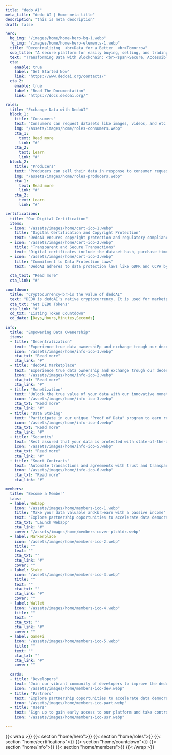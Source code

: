 ```yaml
---
title: "dedo AI"
meta_title: "dedo AI | Home meta title"
description: "this is meta description"
draft: false

hero:
  bg_img: "/images/home/home-hero-bg-1.webp"
  fg_img: "/images/home/home-hero-elements-1.webp"
  title: "Decentralizing  <br>Data for a Better  <br>Tomorrow"
  sub_title: "A secure platform for easily buying, selling, and trading data."
  text: "Transforming Data with Blockchain: <br><span>Secure, Accessible, and Creator-Owned</spam>"
  cta:
    enable: true
    label: "Get Started Now"
    link: "https://www.dedoai.org/contacts/"
  cta_2:
    enable: true
    label: "Read The Documentation"
    link: "https://docs.dedoai.org/"

roles:
  title: "Exchange Data with DedoAI"
  block_1:
    title: "Consumers"
    text: "Consumers can request datasets like images, videos, and etc. to train their AI systems, purchasing them with DedoAI tokens."
    img: "/assets/images/home/roles-consumers.webp"
    cta_1:
      text: Read more
      link: "#"
    cta_2:
      text: Learn
      link: "#"
  block_2:
    title: "Producers"
    text: "Producers can sell their data in response to consumer requests, using DedoAI tokens in our secure marketplace."
    img: "/assets/images/home/roles-producers.webp"
    cta_1:
      text: Read more
      link: "#"
    cta_2:
      text: Learn
      link: "#"

certifications:
  title: "Our Digital Certification"
  items:
  - icon: "/assets/images/home/cert-ico-1.webp"
    title: "Digital Certification and Copyright Protection"
    text: "DedoAI ensures copyright protection and regulatory compliance, crucial for companies and researchers using data for AI training. Your investments are safeguarded with our robust digital certification."
  - icon: "/assets/images/home/cert-ico-2.webp"
    title: "Transparent and Secure Transactions"
    text: "Digital certificates include the dataset hash, purchase timestamp, and seller's digital signature, simplifying verification and enhancing transparency. This builds trust between buyers and sellers, ensuring a secure and compliant data exchange environment."
  - icon: "/assets/images/home/cert-ico-3.webp"
    title: "Commitment to Data Protection Laws"
    text: "DedoAI adheres to data protection laws like GDPR and CCPA by incorporating compliance mechanisms into the platform. This commitment establishes DedoAI as a leader in the data ecosystem, emphasizing quality, transparency, and legality in every transaction."
    
  cta_text: "Read more"
  cta_link: "#"

countdown:
  title: "Cryptocurrency<br>is the value of dedoAI"
  text: "DEDO is dedoAI's native cryptocurrency. It is used for marketplace operations, transactions, games or for selling and buying data."
  cta_txt: "Get DEDO Tokens"
  cta_link: "#"
  cd_txt: "Listing Token Countdown"
  cd_date: [Days,Hours,Minutes,Seconds]

info:
  title: "Empowering Data Owenership"
  items:
  - title: "Decentralization"
    text: "Experience true data ownershiPp and exchange trough our decentralized platform"
    icon: "/assets/images/home/info-ico-1.webp"
    cta_txt: "Read more"
    cta_link: "#"
  - title: "dedoAI Marketplace"
    text: "Experience true data ownership and exchange trough our decentralized platform"
    icon: "/assets/images/home/info-ico-2.webp"
    cta_txt: "Read more"
    cta_link: "#"
  - title: "Monetization"
    text: "Unlock the true value of your data with our innovative monetization mechanisms."
    icon: "/assets/images/home/info-ico-3.webp"
    cta_txt: "Read more"
    cta_link: "#"
  - title: "Data Staking"
    text: 'Participate in our unique "Proof of Data" program to earn rewards for contributing data.'
    icon: "/assets/images/home/info-ico-4.webp"
    cta_txt: "Read more"
    cta_link: "#"
  - title: "Security"
    text: "Rest assured that your data is protected with state-of-the-art blockchain security."
    icon: "/assets/images/home/info-ico-5.webp"
    cta_txt: "Read more"
    cta_link: "#"
  - title: "Smart Contracts"
    text: "Automate transactions and agreements with trust and transparency."
    icon: "/assets/images/home/info-ico-6.webp"
    cta_txt: "Read more"
    cta_link: "#"

members:
  title: "Become a Member"
  tabs:
  - label: Webapp
    icon: "/assets/images/home/members-ico-1.webp"
    title: "Make your data valuable and<br>earn with a passive income"
    text: "Explore partnership opportunities to accelerate data democratization."
    cta_txt: "Launch Webapp"
    cta_link: "#"
    cover: "/assets/images/home/members-cover-plchldr.webp"
  - label: Markerplace
    icon: "/assets/images/home/members-ico-2.webp"
    title: ""
    text: ""
    cta_txt: ""
    cta_link: "#"
    cover: ""
  - label: Stake
    icon: "/assets/images/home/members-ico-3.webp"
    title: ""
    text: ""
    cta_txt: ""
    cta_link: "#"
    cover: ""
  - label: Wallet
    icon: "/assets/images/home/members-ico-4.webp"
    title: ""
    text: ""
    cta_txt: ""
    cta_link: "#"
    cover: ""
  - label: GameFi
    icon: "/assets/images/home/members-ico-5.webp"
    title: ""
    text: ""
    cta_txt: ""
    cta_link: "#"
    cover: ""

  cards:
  - title: "Developers"
    text: "Join our vibrant community of developers to improve the dedoAI ecosystem."
    icon: "/assets/images/home/members-ico-dev.webp"
  - title: "Partners"
    text: "Explore partnership opportunities to accelerate data democratization."
    icon: "/assets/images/home/members-ico-part.webp"
  - title: "Users"
    text: "Sign up to gain early access to our platform and take control of your data today."
    icon: "/assets/images/home/members-ico-usr.webp"

---
```

{{< wrap >}}
{{< section "home/hero">}}
{{< section "home/roles">}}
{{< section "home/certifications">}}
{{< section "home/countdown">}}
{{< section "home/info">}}
{{< section "home/members">}}
{{< /wrap >}}
